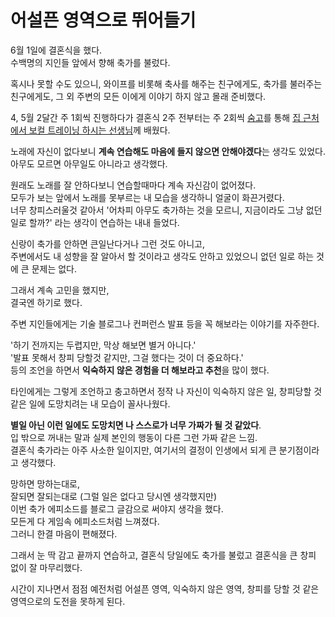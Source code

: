 # 어설픈 영역으로 뛰어들기

6월 1일에 결혼식을 했다.  
수백명의 지인들 앞에서 향해 축가를 불렀다.  
  
혹시나 못할 수도 있으니, 와이프를 비롯해 축사를 해주는 친구에게도, 축가를 불러주는 친구에게도, 그 외 주변의 모든 이에게 이야기 하지 않고 몰래 준비했다.  
  
4, 5월 2달간 주 1회씩 진행하다가 결혼식 2주 전부터는 주 2회씩 [숨고](https://soomgo.com/?utm_source=jojoldu.tistory.com)를 통해 [집 근처에서 보컬 트레이닝 하시는 선생님](https://www.soomgo.com/profile/users/2525116)께 배웠다.  
  
노래에 자신이 없다보니 **계속 연습해도 마음에 들지 않으면 안해야겠다**는 생각도 있었다.  
아무도 모르면 아무일도 아니라고 생각했다.  
  
원래도 노래를 잘 안하다보니 연습할때마다 계속 자신감이 없어졌다.  
모두가 보는 앞에서 노래를 못부르는 내 모습을 생각하니 얼굴이 화끈거렸다.  
너무 창피스러울것 같아서 '어차피 아무도 축가하는 것을 모르니, 지금이라도 그냥 없던 일로 할까?' 라는 생각이 연습하는 내내 들었다.  
  
신랑이 축가를 안하면 큰일난다거나 그런 것도 아니고,  
주변에서도 내 성향을 잘 알아서 할 것이라고 생각도 안하고 있었으니 없던 일로 하는 것에 큰 문제는 없다.  
  
그래서 계속 고민을 했지만,  
결국엔 하기로 했다.    

주변 지인들에게는 기술 블로그나 컨퍼런스 발표 등을 꼭 해보라는 이야기를 자주한다.  
  
'하기 전까지는 두렵지만, 막상 해보면 별거 아니다.'  
'발표 못해서 창피 당할것 같지만, 그걸 했다는 것이 더 중요하다.'  
등의 조언을 하면서 **익숙하지 않은 경험을 더 해보라고 추천**을 많이 했다.  
  
타인에게는 그렇게 조언하고 충고하면서 정작 나 자신이 익숙하지 않은 일, 창피당할 것 같은 일에 도망치려는 내 모습이 꼴사나웠다.  
  
**별일 아닌 이런 일에도 도망치면 나 스스로가 너무 가짜가 될 것 같았다**.  
입 밖으로 꺼내는 말과 실제 본인의 행동이 다른 그런 가짜 같은 느낌.  
결혼식 축가라는 아주 사소한 일이지만, 여기서의 결정이 인생에서 되게 큰 분기점이라고 생각했다.  

망하면 망하는대로,  
잘되면 잘되는대로 (그럴 일은 없다고 당시엔 생각했지만)  
이번 축가 에피소드를 블로그 글감으로 써야지 생각을 했다.  
모든게 다 게임속 에피소드처럼 느껴졌다.  
그러니 한결 마음이 편해졌다.  
  
그래서 눈 딱 감고 끝까지 연습하고, 결혼식 당일에도 축가를 불렀고 결혼식을 큰 창피 없이 잘 마무리했다.  
  
시간이 지나면서 점점 예전처럼 어설픈 영역, 익숙하지 않은 영역, 창피를 당할 것 같은 영역으로의 도전을 못하게 된다. 
  




  


